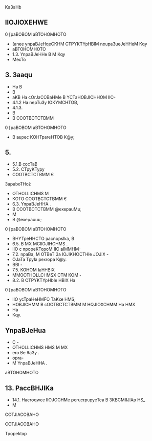 <!-- image -->

Ka3aHb

<!-- image -->

## IIOJIOXEHWE

0 [paBOBOM aBTOHOMHOTO

- (anee ynpaBJeHqeCKHM CTPYKTYpHBIM noupa3ueJeHHeM Kqy
- aBTOHOMHOTO
- 1.3. YnpaBJeHHe B M Kqy
- MecTo

## 3. 3aaqu

- Ha B
- B
- aKB Ha cOrJaCOBaHMe B YCTaHOBJICHHOM IIO-
- 4.1.2 Ha nepTu3y IOKYMCHTOB,
- 4.1.3.
- B
- B COOTBCTCTBMM

0 [paBOBOM aBTOHOMHOTO

- B aupec KOHTpareHTOB K@y;

## 5.

- 5.1.B cocTaB
- 5.2. CTpyKTypy
- COOTBCTCTBMM €

3apaboTHož

- OTHOLLICHMS M
- KOTO COOTBCTCTBMM €
- 6.3. YnpaBJeHHA .
- B COOTBCTCTBMM @exepauMu;
- M
- B @exepauuu;

0 [paBOBOM aBTOHOMHOTO

- BHYTpeHHCTO pacnopsIka, B
- 6.5. B MX MCIIOJIHCHMS .
- IIO c npopeKTopoM IIO   aIMMHM-
- 7.2. npaBa, M OTBeT 3a IOJIKHOCTHIe JOJIX -
- OJaTa TpyIa pexropa K@y.
- BBI -
- 7.5. KOHOM IaHHBIX
- MMOOTHOLLCHMSX CTM KOM -
- 8.2. B CTPYKTYpHbIe HBIX Ha

0 [paBOBOM aBTOHOMHOTO

- IIO ycTpaHeHMFO TaKxe HMS;
- HOBJICHMM B cOOTBCTCTBMM M HQJIOXCHMM Ha HMX
- Ha
- Kqy.

## YnpaBJeHua

- C -
- OTHOLLICHMS HMS M MX
- ero Be 6a3y .
- opra-
- M YnpaBJeHHA .

aBTOHOMHOTO

## 13. PaccBHJIKa

- 14.1. Hacroqwee IIOJOCHMe perucrpupyeTca B 3KBCMIIJIAp HS\_
- M

COTJIACOBAHO

<!-- image -->

COTJIACOBAHO

Tpopektop

<!-- image -->